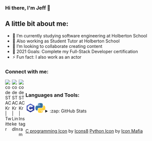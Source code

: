 ### Hi there, I'm Jeff 👋

<!--
**Jeff-28/Jeff-28** is a ✨ _special_ ✨ repository because its `README.md` (this file) appears on your GitHub profile.

Here are some ideas to get you started:

- 🔭 I’m currently working on ...
- 🌱 I’m currently learning ...
- 👯 I’m looking to collaborate on ...
- 🤔 I’m looking for help with ...
- 💬 Ask me about ...
- 📫 How to reach me: ...
- 😄 Pronouns: ...
- ⚡ Fun fact: ...
-->

## A little bit about me:

- 🌱 I’m currently studying software engineering at Holberton School
- 🔭 Also working as Student Tutor at Holberton School
- 👯 I’m looking to collaborate creating content
- 🥅 2021 Goals: Complete my Full-Stack Developer certification
- ⚡ Fun fact: I also work as an actor 

### Connect with me:

[<img align="left" alt="codeSTACKr | Twitter" width="22px" src="https://cdn.jsdelivr.net/npm/simple-icons@v3/icons/twitter.svg" />][twitter]
[<img align="left" alt="codeSTACKr | LinkedIn" width="22px" src="https://cdn.jsdelivr.net/npm/simple-icons@v3/icons/linkedin.svg" />][linkedin]
[<img align="left" alt="codeSTACKr | Instagram" width="22px" src="https://cdn.jsdelivr.net/npm/simple-icons@v3/icons/instagram.svg" />][instagram]

<br />

### Languages and Tools:

<img align="left" alt="C" width="32px" src="https://github.com/Jeff-28/AirBnB_clone/blob/master/web_static/images/c-programming.png" />
<img align="left" alt="Python" width="32px" src="https://github.com/Jeff-28/AirBnB_clone/blob/master/web_static/images/python.png" />

<br />

<details>
  <summary>:zap: GitHub Stats</summary>

  <img align="left" alt="Jeff-28's GitHub Stats" src="https://github-readme-stats.vercel.app/api?username=Jeff-28&show_icons=true&hide_border=true?theme=nightowl"   />

</details>

<br />
<br />

<a href="https://iconscout.com/icons/c-programming" target="_blank">C programming Icon</a> by <a href="https://iconscout.com/contributors/icons8" target="_blank">Icons8</a>
<a href="https://iconscout.com/icons/python" target="_blank">Python Icon</a> by <a href="https://iconscout.com/contributors/icon-mafia" target="_blank">Icon Mafia</a>

[twitter]: https://twitter.com/JeffMartinez28
[instagram]: https://www.instagram.com/jeffmartinez28
[linkedin]: https://www.linkedin.com/in/jeffreymartinez28
